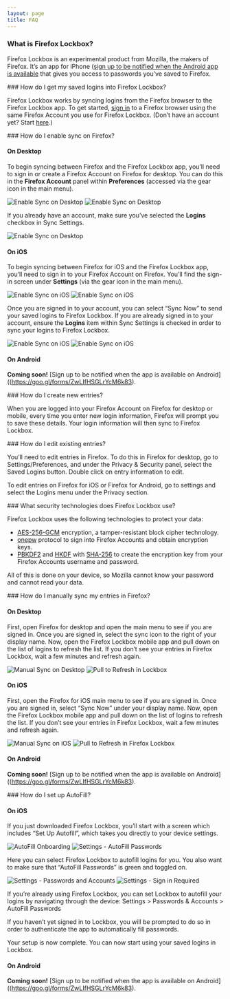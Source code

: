 ```yaml
---
layout: page
title: FAQ
---
```


### What is Firefox Lockbox?

Firefox Lockbox is an experimental product from Mozilla, the makers of Firefox. It’s an app for iPhone ([sign up to be notified when the Android app is available]((https://goo.gl/forms/ZwLIfHSGLrYcM6k83)) that gives you access to passwords you’ve saved to Firefox.  

<a id="how-do-i-use-firefox-lockbox">
### How do I get my saved logins into Firefox Lockbox?

Firefox Lockbox works by syncing logins from the Firefox browser to the Firefox Lockbox app. To get started, [sign in](#how-do-i-enable-sync-on-firefox) to a Firefox browser using the same Firefox Account you use for Firefox Lockbox. (Don’t have an account yet? Start [here](https://accounts.firefox.com/signup).)

<a id="how-do-i-enable-sync-on-firefox">
### How do I enable sync on Firefox?

#### On Desktop

To begin syncing between Firefox and the Firefox Lockbox app, you’ll need to sign in or create a Firefox Account on Firefox for desktop. You can do this in the **Firefox Account** panel within **Preferences** (accessed via the gear icon in the main menu).

<div class="image-grid">
  <img src="/assets/images/faq/sync-desktop-1.png" alt="Enable Sync on Desktop" />
  <img src="/assets/images/faq/sync-desktop-2.png" alt="Enable Sync on Desktop" />
</div>

If you already have an account, make sure you’ve selected the **Logins** checkbox in Sync Settings.

<div class="image-grid full">
  <img src="/assets/images/faq/sync-desktop-3.png" alt="Enable Sync on Desktop" />
</div>

#### On iOS

To begin syncing between Firefox for iOS and the Firefox Lockbox app, you’ll need to sign in to your Firefox Account on Firefox. You’ll find the sign-in screen under **Settings** (via the gear icon in the main menu).

<div class="image-grid">
  <img src="/assets/images/faq/sync-ios-1.png" alt="Enable Sync on iOS" />
  <img src="/assets/images/faq/sync-ios-2.png" alt="Enable Sync on iOS" />
</div>

Once you are signed in to your account, you can select “Sync Now” to send your saved logins to Firefox Lockbox. If you are already signed in to your account, ensure the **Logins** item within Sync Settings is checked in order to sync your logins to Firefox Lockbox.

<div class="image-grid">
  <img src="/assets/images/faq/sync-ios-3.png" alt="Enable Sync on iOS" />
  <img src="/assets/images/faq/sync-ios-4.png" alt="Enable Sync on iOS" />
</div>

#### On Android

**Coming soon!** [Sign up to be notified when the app is available on Android]((https://goo.gl/forms/ZwLIfHSGLrYcM6k83).

<a id="how-do-i-create-new-entries">
### How do I create new entries?

When you are logged into your Firefox Account on Firefox for desktop or mobile, every time you enter new login information, Firefox will prompt you to save these details. Your login information will then sync to Firefox Lockbox.

<a id="how-do-i-edit-existing-entries">
### How do I edit existing entries?

You’ll need to edit entries in Firefox. To do this in Firefox for desktop, go to Settings/Preferences, and under the Privacy & Security panel, select the Saved Logins button. Double click on entry information to edit.

To edit entries on Firefox for iOS or Firefox for Android, go to settings and select the Logins menu under the Privacy section.

<a id="what-security-technology-does-firefox-lockbox-use">
### What security technologies does Firefox Lockbox use?

Firefox Lockbox uses the following technologies to protect your data:

* [AES-256-GCM](https://en.wikipedia.org/wiki/Galois/Counter_Mode) encryption, a tamper-resistant block cipher technology.
* [onepw](https://github.com/mozilla/fxa-auth-server/wiki/onepw-protocol) protocol to sign into Firefox Accounts and obtain encryption keys.
* [PBKDF2](https://en.wikipedia.org/wiki/PBKDF2) and [HKDF](https://en.wikipedia.org/wiki/HKDF) with [SHA-256](https://en.wikipedia.org/wiki/SHA-2) to create the encryption key from your Firefox Accounts username and password.

All of this is done on your device, so Mozilla cannot know your password and cannot read your data.

<a id="how-do-i-manually-sync-my-entries-in-firefox">
### How do I manually sync my entries in Firefox?

#### On Desktop

First, open Firefox for desktop and open the main menu to see if you are signed in. Once you are signed in, select the sync icon to the right of your display name. Now, open the Firefox Lockbox mobile app and pull down on the list of logins to refresh the list. If you don’t see your entries in Firefox Lockbox, wait a few minutes and refresh again.

<div class="image-grid">
  <img src="/assets/images/faq/manual-sync-desktop.png" alt="Manual Sync on Desktop" />
  <img src="/assets/images/faq/manual-sync-refresh.png" alt="Pull to Refresh in Lockbox" />
</div>

#### On iOS

First, open the Firefox for iOS main menu to see if you are signed in. Once you are signed in, select “Sync Now” under your display name. Now, open the Firefox Lockbox mobile app and pull down on the list of logins to refresh the list. If you don’t see your entries in Firefox Lockbox, wait a few minutes and refresh again.

<div class="image-grid">
  <img src="/assets/images/faq/manual-sync-ios.png" alt="Manual Sync on iOS" />
  <img src="/assets/images/faq/manual-sync-refresh.png" alt="Pull to Refresh in Firefox Lockbox" />
</div>

#### On Android

**Coming soon!** [Sign up to be notified when the app is available on Android]((https://goo.gl/forms/ZwLIfHSGLrYcM6k83).

<a id="how-do-i-set-up-autofill">
### How do I set up AutoFill?

#### On iOS

If you just downloaded Firefox Lockbox, you’ll start with a screen which includes “Set Up Autofill”, which takes you directly to your device settings.

<div class="image-grid">
  <img src="/assets/images/faq/autofill-onboarding.png" alt="AutoFill Onboarding" />
  <img src="/assets/images/faq/autofill-settings.png" alt="Settings - AutoFill Passwords" />
</div>

Here you can select Firefox Lockbox to autofill logins for you. You also want to make sure that “AutoFill Passwords” is green and toggled on.

<div class="image-grid">
  <img src="/assets/images/faq/autofill-password-settings.png" alt="Settings - Passwords and Accounts" />
  <img src="/assets/images/faq/autofill-signin.png" alt="Settings - Sign in Required" />
</div>

If you’re already using Firefox Lockbox, you can set Lockbox to autofill your logins by navigating through the device: Settings > Passwords & Accounts > AutoFill Passwords

If you haven’t yet signed in to Lockbox, you will be prompted to do so in order to authenticate the app to automatically fill passwords.

Your setup is now complete. You can now start using your saved logins in Lockbox.

#### On Android

**Coming soon!** [Sign up to be notified when the app is available on Android]((https://goo.gl/forms/ZwLIfHSGLrYcM6k83).
